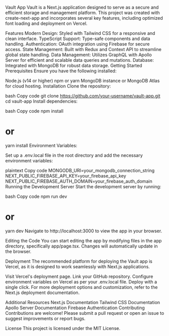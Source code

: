 Vault App
Vault is a Next.js application designed to serve as a secure and efficient storage and management platform. This project was created with create-next-app and incorporates several key features, including optimized font loading and deployment on Vercel.

Features
Modern Design: Styled with Tailwind CSS for a responsive and clean interface.
TypeScript Support: Type-safe components and data handling.
Authentication: OAuth integration using Firebase for secure access.
State Management: Built with Redux and Context API to streamline global state handling.
Data Management: Utilizes GraphQL with Apollo Server for efficient and scalable data queries and mutations.
Database: Integrated with MongoDB for robust data storage.
Getting Started
Prerequisites
Ensure you have the following installed:

Node.js (v14 or higher)
npm or yarn
MongoDB instance or MongoDB Atlas for cloud hosting.
Installation
Clone the repository:

bash
Copy code
git clone https://github.com/your-username/vault-app.git
cd vault-app
Install dependencies:

bash
Copy code
npm install
# or
yarn install
Environment Variables:

Set up a .env.local file in the root directory and add the necessary environment variables:

plaintext
Copy code
MONGODB_URI=your_mongodb_connection_string
NEXT_PUBLIC_FIREBASE_API_KEY=your_firebase_api_key
NEXT_PUBLIC_FIREBASE_AUTH_DOMAIN=your_firebase_auth_domain
Running the Development Server
Start the development server by running:

bash
Copy code
npm run dev
# or
yarn dev
Navigate to http://localhost:3000 to view the app in your browser.

Editing the Code
You can start editing the app by modifying files in the app directory, specifically app/page.tsx. Changes will automatically update in the browser.

Deployment
The recommended platform for deploying the Vault app is Vercel, as it is designed to work seamlessly with Next.js applications.

Visit Vercel's deployment page.
Link your GitHub repository.
Configure environment variables on Vercel as per your .env.local file.
Deploy with a single click.
For more deployment options and customization, refer to the Next.js deployment documentation.

Additional Resources
Next.js Documentation
Tailwind CSS Documentation
Apollo Server Documentation
Firebase Authentication
Contributing
Contributions are welcome! Please submit a pull request or open an issue to suggest improvements or report bugs.

License
This project is licensed under the MIT License.
